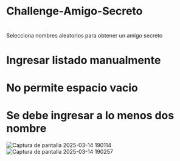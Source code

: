 # Challenge-Amigo-Secreto
# 
Selecciona nombres aleatorios para obtener un amigo secreto
# Ingresar listado manualmente
# No permite espacio vacio
# Se debe ingresar a lo menos dos nombre
![Captura de pantalla 2025-03-14 190114](https://github.com/user-attachments/assets/7fc2b3a2-b8ec-489f-bf1d-ca67d9382543)
![Captura de pantalla 2025-03-14 190257](https://github.com/user-attachments/assets/b5ba0dff-eedb-4404-9ccc-326d9e51c123)
